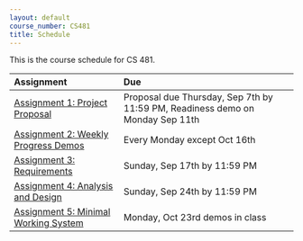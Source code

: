 ```yaml
---
layout: default
course_number: CS481
title: Schedule
---
```


This is the course schedule for CS 481.

**Assignment** | **Due**
:--------------|:---------
[Assignment 1: Project Proposal](assign/assign01.html)                       | Proposal due Thursday, Sep 7th by 11:59 PM, Readiness demo on Monday Sep 11th
[Assignment 2: Weekly Progress Demos](assign/assign02.html)                  | Every Monday except Oct 16th
[Assignment 3: Requirements](assign/assign03.html)                           | Sunday, Sep 17th by 11:59 PM 
[Assignment 4: Analysis and Design](assign/assign04.html)                    | Sunday, Sep 24th by 11:59 PM
[Assignment 5: Minimal Working System](assign/assign05.html)                 | Monday, Oct 23rd demos in class 

<!--
Old Fall 2016 Schedule
----- ----- ----- ----- ----- ----- 
 [Assignment 1: Project Proposal](assign/assign01.html)                       | Proposal due Thursday, Sep 8th by 11:59 PM, Readiness demo on Monday Sep 12th
 [Assignment 2: Weekly Progress Demos](assign/assign02.html)                  | Every Monday except Sep 5th, Oct 17th
 [Assignment 3: Requirements](assign/assign03.html)                           | Sunday, Sep 18th by 11:59 PM 
 [Assignment 4: Analysis and Design](assign/assign04.html)                    | Sunday, Sep 25th by 11:59 PM
 [Assignment 5: Minimal Working System](assign/assign05.html)                 | Monday, Oct 24th demos in class 
 [Assignment 6: 50% Working System](assign/assign06.html)                     | Monday, Nov 14th demos in class 
 [Assignment 7: Final System, Report, and Presentation](assign/assign07.html) | See assignment description
-->
